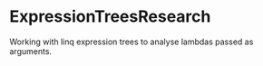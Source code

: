 # ExpressionTreesResearch

Working with linq expression trees to analyse lambdas passed as arguments.
